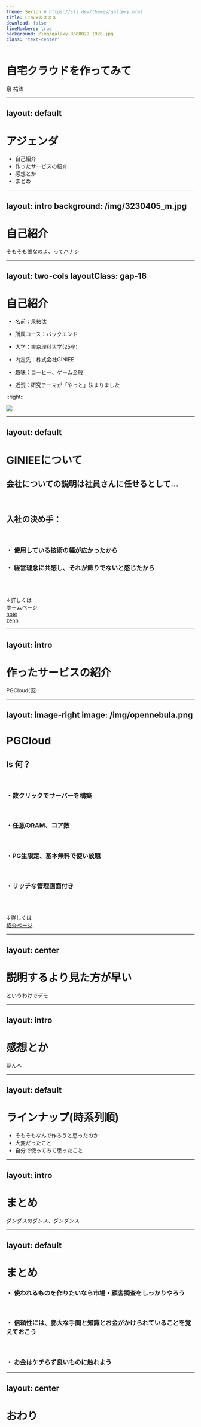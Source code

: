 ```yaml
---
theme: Seriph # https://sli.dev/themes/gallery.html
title: Linuxのススメ
download: false
lineNumbers: true
background: /img/galaxy-3608029_1920.jpg
class: 'text-center'
---
```


# 自宅クラウドを作ってみて

泉 祐汰


---
layout: default
---

# アジェンダ

- 自己紹介
- 作ったサービスの紹介
- 感想とか
- まとめ

---
layout: intro
background: /img/3230405_m.jpg
---

# 自己紹介

そもそも誰なのよ、ってハナシ


---
layout: two-cols
layoutClass: gap-16
---

# 自己紹介

- 名前：泉祐汰

- 所属コース：バックエンド

- 大学：東京理科大学(25卒)

- 内定先：株式会社GINIEE

- 趣味：コーヒー、ゲーム全般

- 近況：研究テーマが「やっと」決まりました

::right::

<img h="100%" src="/img/84177730-BA7B-48B9-AC52-7B3C176E6756_4_5005_c.jpeg">


---
layout: default
---

# GINIEEについて

<v-click>

## 会社についての説明は社員さんに任せるとして...

</v-click>
<br>

<v-click>

## 入社の決め手：

</v-click>

<br>

<v-click>

### ・ 使用している技術の幅が広かったから

</v-click>

<v-click>

### ・ 経営理念に共感し、それが飾りでないと感じたから

</v-click>

<br><br>

<v-click>

↓詳しくは
<br>
[ホームページ](https://geniee.co.jp/)
<br>
[note](https://note.com/geniee_inc/)
<br>
[zenn](https://zenn.dev/p/geniee)


</v-click>

---
layout: intro
---

# 作ったサービスの紹介

PGCloud(仮)

---
layout: image-right
image: /img/opennebula.png
---

# PGCloud

<v-click>

## Is 何？

</v-click>
<br>

<v-click>

### ・数クリックでサーバーを構築

</v-click>

<br>

<v-click>

### ・任意のRAM、コア数

</v-click>

<br>

<v-click>

### ・PG生限定、基本無料で使い放題

</v-click>

<br>

<v-click>

### ・リッチな管理画面付き

</v-click>


<br><br>

<v-click>

↓詳しくは
<br>
[紹介ページ](https://speckled-shirt-113.notion.site/PGCloud-7a6177b25b9e4ae0ba341bcaffeefc47)

</v-click>

---
layout: center
---

# 説明するより見た方が早い
というわけでデモ


---
layout: intro
---

# 感想とか

ほんへ

---
layout: default
---

# ラインナップ(時系列順)

- そもそもなんで作ろうと思ったのか
- 大変だったこと
- 自分で使ってみて思ったこと

---
layout: intro
---

# まとめ

ダンダスのダンス、ダンダンス

---
layout: default
---

# まとめ


<v-click>

### ・ 使われるものを作りたいなら市場・顧客調査をしっかりやろう

</v-click>

<br>

<v-click>

### ・ 信頼性には、膨大な手間と知識とお金がかけられていることを覚えておこう

</v-click>

<br>

<v-click>

### ・ お金はケチらず良いものに触れよう

</v-click>

---
layout: center
---

# おわり
